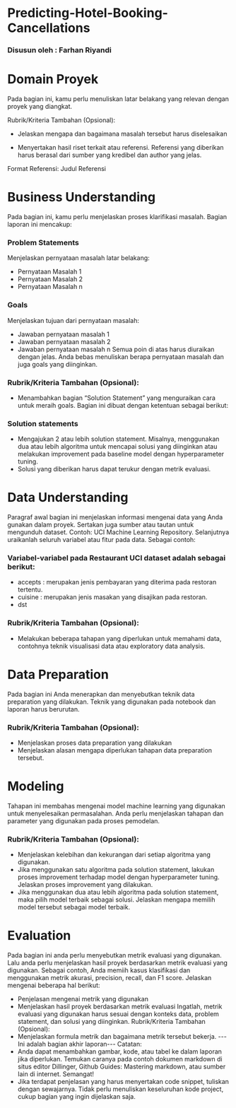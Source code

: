 # Predicting-Hotel-Booking-Cancellations
### Disusun oleh : Farhan Riyandi

# Domain Proyek
Pada bagian ini, kamu perlu menuliskan latar belakang yang relevan dengan proyek yang diangkat.

Rubrik/Kriteria Tambahan (Opsional):

* Jelaskan mengapa dan bagaimana masalah tersebut harus diselesaikan

* Menyertakan hasil riset terkait atau referensi. Referensi yang diberikan harus berasal dari sumber yang kredibel dan author yang jelas.

Format Referensi: Judul Referensi

# Business Understanding

Pada bagian ini, kamu perlu menjelaskan proses klarifikasi masalah.
Bagian laporan ini mencakup:

### Problem Statements
Menjelaskan pernyataan masalah latar belakang:

* Pernyataan Masalah 1
* Pernyataan Masalah 2
* Pernyataan Masalah n

### Goals
Menjelaskan tujuan dari pernyataan masalah:
* Jawaban pernyataan masalah 1
* Jawaban pernyataan masalah 2
* Jawaban pernyataan masalah n
Semua poin di atas harus diuraikan dengan jelas. Anda bebas menuliskan berapa pernyataan masalah dan juga goals yang diinginkan.

### Rubrik/Kriteria Tambahan (Opsional):
* Menambahkan bagian “Solution Statement” yang menguraikan cara untuk meraih goals. Bagian ini dibuat dengan ketentuan sebagai berikut:

### Solution statements
* Mengajukan 2 atau lebih solution statement. Misalnya, menggunakan dua atau lebih algoritma untuk mencapai solusi yang diinginkan atau melakukan improvement pada baseline model dengan hyperparameter tuning.
* Solusi yang diberikan harus dapat terukur dengan metrik evaluasi.

# Data Understanding
Paragraf awal bagian ini menjelaskan informasi mengenai data yang Anda gunakan dalam proyek. Sertakan juga sumber atau tautan untuk mengunduh dataset. Contoh: UCI Machine Learning Repository. 
Selanjutnya uraikanlah seluruh variabel atau fitur pada data. Sebagai contoh:

### Variabel-variabel pada Restaurant UCI dataset adalah sebagai berikut:
* accepts : merupakan jenis pembayaran yang diterima pada restoran tertentu.
* cuisine : merupakan jenis masakan yang disajikan pada restoran.
* dst

### Rubrik/Kriteria Tambahan (Opsional):
* Melakukan beberapa tahapan yang diperlukan untuk memahami data, contohnya teknik visualisasi data atau exploratory data analysis.

# Data Preparation
Pada bagian ini Anda menerapkan dan menyebutkan teknik data preparation yang dilakukan. Teknik yang digunakan pada notebook dan laporan harus berurutan.

### Rubrik/Kriteria Tambahan (Opsional):
* Menjelaskan proses data preparation yang dilakukan
* Menjelaskan alasan mengapa diperlukan tahapan data preparation tersebut.

# Modeling
Tahapan ini membahas mengenai model machine learning yang digunakan untuk menyelesaikan permasalahan. Anda perlu menjelaskan tahapan dan parameter yang digunakan pada proses pemodelan.

### Rubrik/Kriteria Tambahan (Opsional):
* Menjelaskan kelebihan dan kekurangan dari setiap algoritma yang digunakan.
* Jika menggunakan satu algoritma pada solution statement, lakukan proses improvement terhadap model dengan hyperparameter tuning. Jelaskan proses improvement yang dilakukan.
* Jika menggunakan dua atau lebih algoritma pada solution statement, maka pilih model terbaik sebagai solusi. Jelaskan mengapa memilih model tersebut sebagai model terbaik.

# Evaluation
Pada bagian ini anda perlu menyebutkan metrik evaluasi yang digunakan. Lalu anda perlu menjelaskan hasil proyek berdasarkan metrik evaluasi yang digunakan.
Sebagai contoh, Anda memiih kasus klasifikasi dan menggunakan metrik akurasi, precision, recall, dan F1 score. Jelaskan mengenai beberapa hal berikut:
* Penjelasan mengenai metrik yang digunakan
* Menjelaskan hasil proyek berdasarkan metrik evaluasi
Ingatlah, metrik evaluasi yang digunakan harus sesuai dengan konteks data, problem statement, dan solusi yang diinginkan.
Rubrik/Kriteria Tambahan (Opsional):
* Menjelaskan formula metrik dan bagaimana metrik tersebut bekerja.
---Ini adalah bagian akhir laporan---
Catatan:
* Anda dapat menambahkan gambar, kode, atau tabel ke dalam laporan jika diperlukan. Temukan caranya pada contoh dokumen markdown di situs editor Dillinger, Github Guides: Mastering markdown, atau sumber lain di internet. Semangat!
* Jika terdapat penjelasan yang harus menyertakan code snippet, tuliskan dengan sewajarnya. Tidak perlu menuliskan keseluruhan kode project, cukup bagian yang ingin dijelaskan saja.


